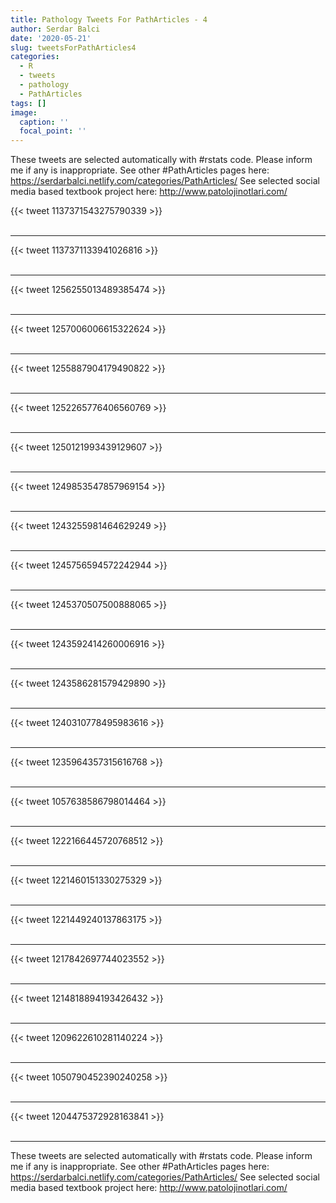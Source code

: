 ```yaml
---
title: Pathology Tweets For PathArticles - 4
author: Serdar Balci
date: '2020-05-21'
slug: tweetsForPathArticles4
categories:
  - R
  - tweets
  - pathology
  - PathArticles
tags: []
image:
  caption: ''
  focal_point: ''
---
```



These tweets are selected automatically with #rstats code. Please inform me if any is inappropriate.
See other #PathArticles pages here: https://serdarbalci.netlify.com/categories/PathArticles/ 
See selected social media based textbook project here: http://www.patolojinotlari.com/

{{< tweet 1137371543275790339 >}}
<br>
<br>
<hr>
{{< tweet 1137371133941026816 >}}
<br>
<br>
<hr>
{{< tweet 1256255013489385474 >}}
<br>
<br>
<hr>
{{< tweet 1257006006615322624 >}}
<br>
<br>
<hr>
{{< tweet 1255887904179490822 >}}
<br>
<br>
<hr>
{{< tweet 1252265776406560769 >}}
<br>
<br>
<hr>
{{< tweet 1250121993439129607 >}}
<br>
<br>
<hr>
{{< tweet 1249853547857969154 >}}
<br>
<br>
<hr>
{{< tweet 1243255981464629249 >}}
<br>
<br>
<hr>
{{< tweet 1245756594572242944 >}}
<br>
<br>
<hr>
{{< tweet 1245370507500888065 >}}
<br>
<br>
<hr>
{{< tweet 1243592414260006916 >}}
<br>
<br>
<hr>
{{< tweet 1243586281579429890 >}}
<br>
<br>
<hr>
{{< tweet 1240310778495983616 >}}
<br>
<br>
<hr>
{{< tweet 1235964357315616768 >}}
<br>
<br>
<hr>
{{< tweet 1057638586798014464 >}}
<br>
<br>
<hr>
{{< tweet 1222166445720768512 >}}
<br>
<br>
<hr>
{{< tweet 1221460151330275329 >}}
<br>
<br>
<hr>
{{< tweet 1221449240137863175 >}}
<br>
<br>
<hr>
{{< tweet 1217842697744023552 >}}
<br>
<br>
<hr>
{{< tweet 1214818894193426432 >}}
<br>
<br>
<hr>
{{< tweet 1209622610281140224 >}}
<br>
<br>
<hr>
{{< tweet 1050790452390240258 >}}
<br>
<br>
<hr>
{{< tweet 1204475372928163841 >}}
<br>
<br>
<hr>


These tweets are selected automatically with #rstats code. Please inform me if any is inappropriate.
See other #PathArticles pages here: https://serdarbalci.netlify.com/categories/PathArticles/ 
See selected social media based textbook project here: http://www.patolojinotlari.com/

